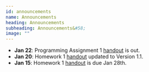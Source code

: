 ```yaml
---
id: announcements
name: Announcements
heading: Announcements
subheading: Announcements&#58;
image: ""
---
```


 - **Jan 22**: Programming Assignment 1 [handout](assets/assignments/PA01.pdf) is out.
 - **Jan 20**: Homework 1 [handout](assets/assignments/HW01.pdf)  updated to Version 1.1.
 - **Jan 15**: Homework 1 [handout](assets/assignments/HW01.pdf) is due Jan 28th.
